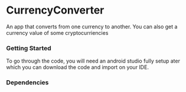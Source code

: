 # CurrencyConverter
An app that converts from one currency to another. You can also get a currency value of some cryptocurriencies

### Getting Started

To go through the code, you will need an android studio fully setup ater which you can download the code and import on your IDE.

### Dependencies 
